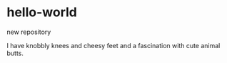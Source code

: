 # hello-world
new repository

I have knobbly knees and cheesy feet and a fascination with cute animal butts.
